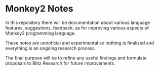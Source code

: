 # Monkey2 Notes

In this repository there will be documentation about various language features, suggestions, feedback, as for improving various aspects of Monkey2 programming language.

These notes are unnoficial and experimental so nothing is finalized and everything is an ongoing research process.

The final purpose will be to refine any useful findings and formulate proposals to Blitz Research for future improvements.
